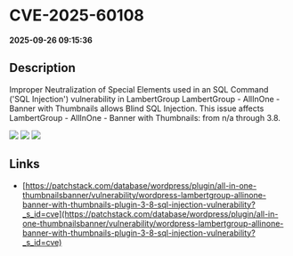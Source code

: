 # CVE-2025-60108

**2025-09-26 09:15:36**

## Description
Improper Neutralization of Special Elements used in an SQL Command ('SQL Injection') vulnerability in LambertGroup LambertGroup - AllInOne - Banner with Thumbnails allows Blind SQL Injection. This issue affects LambertGroup - AllInOne - Banner with Thumbnails: from n/a through 3.8.

![](https://img.shields.io/static/v1?label=Score&message=8.5&color=red)
![](https://img.shields.io/static/v1?label=Severity&message=HIGH&color=red)
![](https://img.shields.io/static/v1?label=CWE&message=SQL&color=green)

## Links
- [https://patchstack.com/database/wordpress/plugin/all-in-one-thumbnailsbanner/vulnerability/wordpress-lambertgroup-allinone-banner-with-thumbnails-plugin-3-8-sql-injection-vulnerability?_s_id=cve](https://patchstack.com/database/wordpress/plugin/all-in-one-thumbnailsbanner/vulnerability/wordpress-lambertgroup-allinone-banner-with-thumbnails-plugin-3-8-sql-injection-vulnerability?_s_id=cve)
